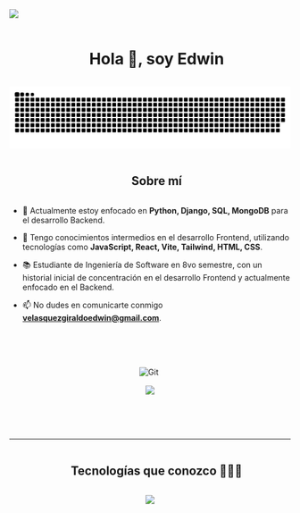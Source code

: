 
<!--horizontal divider(gradiant)-->
<img src="https://user-images.githubusercontent.com/73097560/115834477-dbab4500-a447-11eb-908a-139a6edaec5c.gif">

<!--h1 without bottom border-->
<div id="user-content-toc">
  <ul align="center">
    <summary><h1 style="display: inline-block">Hola 👋, soy Edwin</h1></summary>
  </ul>
</div>


<!--- snake -->
<div align="center">
  <img  src="https://github.com/1999AZZAR/1999AZZAR/blob/readme/resources/img/grid-snake.svg"
       alt="snake" /></a>
</div>


<!--h2 without bottom border-->
<div id="user-content-toc">
  <ul align="center">
    <summary><h2 style="display: inline-block">Sobre mí</h2></summary>
  </ul>
</div>


<!-- Intro start -->
- 🔭 Actualmente estoy enfocado en **Python, Django, SQL, MongoDB** para el desarrollo Backend.

- 🌱 Tengo conocimientos intermedios en el desarrollo Frontend, utilizando tecnologías como **JavaScript, React, Vite, Tailwind, HTML, CSS**.

- 📚 Estudiante de Ingeniería de Software en 8vo semestre, con un historial inicial de concentración en el desarrollo Frontend y actualmente enfocado en el Backend.

- 📫 No dudes en comunicarte conmigo **velasquezgiraldoedwin@gmail.com**.
<!-- Intro end -->

 <br><br><br>
<div align="center" >
   <img align="center" src="https://media.giphy.com/media/W5eoZHPpUx9sapR0eu/giphy.gif" width="30px" alt="Git"/>&nbsp;<i><b></b></i></p>
  <p><img align="center" src="https://github-readme-stats.vercel.app/api/top-langs?username=edwinvg99&show_icons=true&locale=es&layout=compact&theme=dark"  width="360"/></p>
  <br><br><br>

<hr>
</div>



<!--h1 without bottom border-->
<div id="user-content-toc">
  <ul align="center">
    <summary><h2 style="display: inline-block">Tecnologías que conozco 👨🏻‍💻</h2></summary>
  </ul>
</div>
<!--tech stack icons-->
<p align="center">
  <a href="https://skillicons.dev">
    <img src="https://skillicons.dev/icons?i=git,css,firebase,github,html,java,js,linux,mongodb,mysql,py,react,tailwind,vscode,django &perline=14" />
  </a>
</p>

